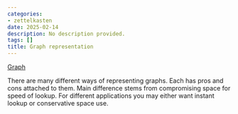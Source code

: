 ```yaml
---
categories:
- zettelkasten
date: 2025-02-14
description: No description provided.
tags: []
title: Graph representation
---
```


[Graph](Graph.md)

There are many different ways of representing graphs. Each has pros and cons attached to them. Main difference stems from compromising space for speed of lookup. For different applications you may either want instant lookup or conservative space use.